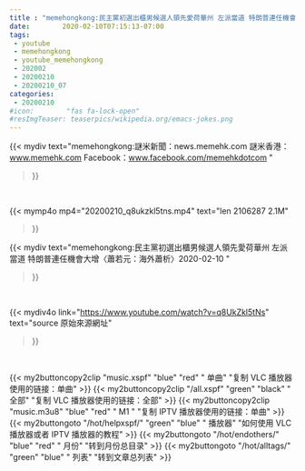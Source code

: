 ```yaml
---
title : "memehongkong:民主黨初選出櫃男候選人領先愛荷華州 左派當道 特朗普連任機會大增〈蕭若元：海外蕭析〉2020-02-10 "
date:        2020-02-10T07:15:13-07:00
tags:
 - youtube
 - memehongkong
 - youtube_memehongkong
 - 202002
 - 20200210
 - 20200210_07
categories:
 - 20200210
#icon:        "fas fa-lock-open"
#resImgTeaser: teaserpics/wikipedia.org/emacs-jokes.png
---
```


{{< mydiv text="memehongkong:謎米新聞：news.memehk.com 謎米香港： www.memehk.com Facebook：www.facebook.com/memehkdotcom "
>}}
<br>


{{< mymp4o mp4="20200210_q8ukzkl5tns.mp4"
text="len 2106287    2.1M"
>}}


{{< mydiv text="memehongkong:民主黨初選出櫃男候選人領先愛荷華州 左派當道 特朗普連任機會大增〈蕭若元：海外蕭析〉2020-02-10 "
>}}
<br>

{{< mydiv4o link="https://www.youtube.com/watch?v=q8UkZkl5tNs"
text="source 原始來源網址"
>}}


<br>



{{< my2buttoncopy2clip "music.xspf"        "blue"   "red"    " 单曲"  "复制 VLC 播放器使用的链接：单曲" >}} {{< my2buttoncopy2clip "/all.xspf"         "green"  "black"  " 全部"  "复制 VLC 播放器使用的链接：全部" >}} {{< my2buttoncopy2clip "music.m3u8"        "blue"   "red"    " M1 "    "复制 IPTV 播放器使用的链接：单曲" >}} {{< my2buttongoto      "/hot/helpxspf/"    "green"  "blue"   " 播放器" "如何使用 VLC 播放器或者 IPTV 播放器的教程" >}} {{< my2buttongoto      "/hot/endothers/"   "blue"   "red"    " 月份"   "转到月份总目录" >}} {{< my2buttongoto      "/hot/alltags/"     "green"  "blue"   " 列表"   "转到文章总列表" >}} 
